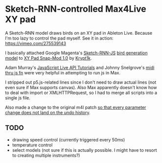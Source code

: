 # Sketch-RNN-controlled Max4Live XY pad

A Sketch-RNN model draws birds on an XY pad in Ableton Live. Because I'm too lazy to control the pad myself. See it in action: https://vimeo.com/275539143

I basically attached Google Magenta's [Sketch-RNN-JS](https://github.com/tensorflow/magenta-demos/tree/master/sketch-rnn-js) [bird generation model](https://storage.googleapis.com/quickdraw-models/sketchRNN/models/bird.gen.js) to [XY Pad Snap-Mod 1.0](http://www.maxforlive.com/library/device/2792/xy-pad-snap-mod) by [Krypt1k](https://www.krypt1k.com/). 

Adam Murray's [JavaScript Live API Tutorials](http://compusition.com/writings/js-live-api) and Johnny Snelgrove's [midi thru js fn](https://github.com/jsnelgro/midi-thru-js-fn) were very helpful in attempting to run js in Max. 

I stripped out p5.js-related lines since I don't need to draw actual lines (not even sure if Max supports canvas). Also Max apparently doesn't know how to deal with import or XMLHTTPRequest, so I had to merge all scripts into a single js file.

Also made a change to the original m4l patch [so that every parameter change does not land on the undo history](https://cycling74.com/forums/parameter-modulation-without-adding-to-undo-history/). 

## TODO

- drawing speed control (currently triggered every 50ms)
- temperature control
- select models (not sure if this is actually possible. I might have to resort to creating multiple instruments?)
